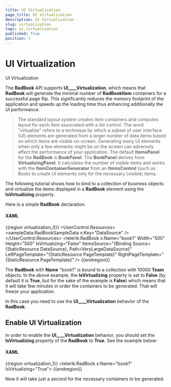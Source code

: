 ```yaml
---
title: UI Virtualization
page_title: UI Virtualization
description: UI Virtualization
slug: virtualization
tags: ui,virtualization
published: True
position: 5
---
```


# UI Virtualization



UI Virtualization

The __RadBook__ API supports __UI____Virtualization__, which means that __RadBook__ will generate the minimal number of __RadBookItem__ containers for a successful page flip. This significantly reduces the memory footprint of the application and speeds up the loading time thus enhancing additionally the UI performance.

>The standard layout system creates item containers and computes layout for each item associated with a list control. The word "virtualize" refers to a technique by which a subset of user interface (UI) elements are generated from a larger number of data items based on which items are visible on-screen. Generating many UI elements when only a few elements might be on the screen can adversely affect the performance of your application.
The default __ItemsPanel__ for the __RadBook__ is __BookPanel__. The __BookPanel__ derives from __VirtualizingPanel__. It calculates the number of visible items and works with the __ItemContainerGenerator__ from an __ItemsControl__ (such as Book) to create UI elements only for the necessary (visible) items.

The following tutorial shows how to bind to a collection of business objects and virtualize the items displayed in a __RadBook__ element using the __IsVirtualizing__ property.

Here is a simple __RadBook__ declaration.

#### __XAML__

{{region virtualization_0}}
	    <UserControl.Resources>
	        <sampleData:RadBookSampleData x:Key="DataSource" />
	        <DataTemplate x:Key="PageTemplate">
	            <Border Background="LightGoldenrodYellow" 
	                    BorderBrush="Black"
	                    BorderThickness="1">
	                <TextBlock HorizontalAlignment="Center" 
	                           VerticalAlignment="Center"
	                           FontSize="36"
	                           Text="{Binding}" />
	            </Border>
	        </DataTemplate>
	    </UserControl.Resources>
	    <Grid x:Name="LayoutRoot" Background="White">
	        <telerik:RadBook x:Name="book1" 
	                         Width="500"
	                         Height="500"
	                         IsVirtualizing="False"
	                         ItemsSource="{Binding Source={StaticResource DataSource}, Path=VeryLargeDataSource}"
	                         LeftPageTemplate="{StaticResource PageTemplate}"
	                         RightPageTemplate="{StaticResource PageTemplate}" />
	    </Grid>
	{{endregion}}



The __RadBook__ with __Name__ "book1" is bound to a collection with 10000 __Team__ objects. In the above example, the __IsVirtualizing__ property is set to __False__ (by default it is __True__, but for the sake of the example is __False__) which means that it will take few minutes in order the containers to be generated. That will freeze your application.

In this case you need to use the __UI____Virtualization__ behavior of the __RadBook__. 

## Enable UI Virtualization

In order to enable the __UI____Virtualization__ behavior, you should set the __IsVirtualizing__  property of the __RadBook__ to __True__. See the example below:

#### __XAML__

{{region virtualization_1}}
	<telerik:RadBook x:Name="book1" IsVirtualizing="True">
	{{endregion}}



Now it will take just a second for the necessary containers to be generated.

